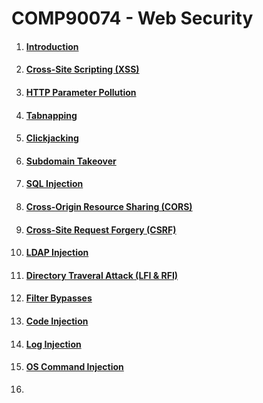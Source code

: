 # COMP90074 - Web Security



1. #### [Introduction](https://github.com/LOOP115/COMP90074_Notes/blob/main/01-Introduction.md)

2. #### [Cross-Site Scripting (XSS)](https://github.com/LOOP115/COMP90074_Notes/blob/main/02-XSS.md)

3. #### [HTTP Parameter Pollution](https://github.com/LOOP115/COMP90074_Notes/blob/main/03-HTTP%20Parameter%20Pollution.md)

4. #### [Tabnapping](https://github.com/LOOP115/COMP90074_Notes/blob/main/04-Tabnapping.md)

5. #### [Clickjacking](https://github.com/LOOP115/COMP90074_Notes/blob/main/05-Clickjacking.md)

6. #### [Subdomain Takeover](https://github.com/LOOP115/COMP90074_Notes/blob/main/06-Subdomain%20Takeovers.md)

7. #### [SQL Injection](https://github.com/LOOP115/COMP90074_Notes/blob/main/07-SQL%20Injection.md)

8. #### [Cross-Origin Resource Sharing (CORS)](https://github.com/LOOP115/COMP90074_Notes/blob/main/08-CORS.md)

9. #### [Cross-Site Request Forgery (CSRF)](https://github.com/LOOP115/COMP90074_Notes/blob/main/09-CSRF.md)

10. #### [LDAP Injection](https://github.com/LOOP115/COMP90074_Notes/blob/main/10-LDAP%20Injection.md)

11. #### [Directory Traveral Attack (LFI & RFI)](https://github.com/LOOP115/COMP90074_Notes/blob/main/11-LFI%20%26%20RFI.md)

12. #### [Filter Bypasses](https://github.com/LOOP115/COMP90074_Notes/blob/main/12-Filter%20Bypasses.md)

13. #### [Code Injection](https://github.com/LOOP115/COMP90074_Notes/blob/main/13-Code%20Injection.md)

14. #### [Log Injection](https://github.com/LOOP115/COMP90074_Notes/blob/main/14-Log%20Injection.md)

15. #### [OS Command Injection](https://github.com/LOOP115/COMP90074_Notes/blob/main/15-OS%20CMD%20Injection.md)

16. 

